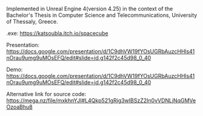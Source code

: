 Implemented in Unreal Engine 4(version 4.25) in the context of the Bachelor's Thesis in Computer Science and Telecommunications, University of Thessaly, Greece. 

.exe: https://katsoubla.itch.io/spacecube

Presentation: https://docs.google.com/presentation/d/1C9dhVW19fYOsUGRbAuzcHHls41nOrau9umg9uMOsEFQ/edit#slide=id.g142f2c45d98_0_40

Demo: https://docs.google.com/presentation/d/1C9dhVW19fYOsUGRbAuzcHHls41nOrau9umg9uMOsEFQ/edit#slide=id.g142f2c45d98_0_40

Alternative link for source code: https://mega.nz/file/mxkhnYJI#L4Qkp521gRig3wIBSzZ2In0vVDNLjNqGMVeOzoaBhu8 
